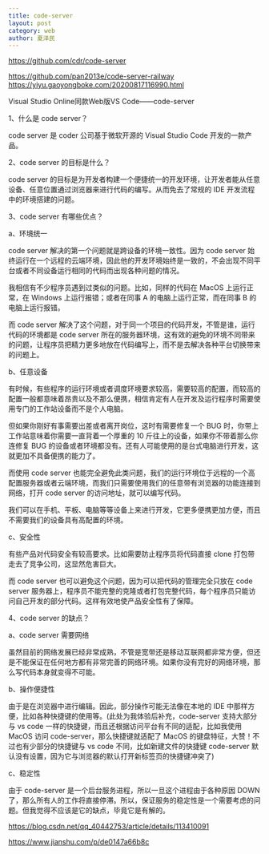 ```yaml
---
title: code-server
layout: post
category: web
author: 夏泽民
---
```

https://github.com/cdr/code-server


https://github.com/pan2013e/code-server-railway
https://yiyu.gaoyongboke.com/20200817116990.html

Visual Studio Online同款Web版VS Code——code-server

<!-- more -->
1、什么是 code server？

code server 是 coder 公司基于微软开源的 Visual Studio Code 开发的一款产品。

2、code server 的目标是什么？

code server 的目标是为开发者构建一个便捷统一的开发环境，让开发者能从任意设备、任意位置通过浏览器来进行代码的编写。从而免去了常规的 IDE 开发流程中的环境搭建的问题。

3、code server 有哪些优点？

a、环境统一

code server 解决的第一个问题就是跨设备的环境一致性。因为 code server 始终运行在一个远程的云端环境，因此他的开发环境始终是一致的，不会出现不同平台或者不同设备运行相同的代码而出现各种问题的情况。

我相信有不少程序员遇到过类似的问题。比如，同样的代码在 MacOS 上运行正常，在 Windows 上运行报错；或者在同事 A 的电脑上运行正常，而在同事 B 的电脑上运行报错。

而 code server 解决了这个问题，对于同一个项目的代码开发，不管是谁，运行代码的环境都是 code server 所在的服务器环境，这有效的避免的环境不同带来的问题，让程序员把精力更多地放在代码编写上，而不是去解决各种平台切换带来的问题上。

b、任意设备

有时候，有些程序的运行环境或者调度环境要求较高，需要较高的配置，而较高的配置一般都意味着昂贵以及不那么便携，相信肯定有人在开发及运行程序时需要使用专门的工作站设备而不是个人电脑。

但如果你刚好有事需要出差或者离开岗位，这时有需要修复一个 BUG 时，你带上工作站意味着你需要一直背着一个厚重的 10 斤往上的设备，如果你不带着那么你连修复 BUG 的设备或者环境都没有。还有人可能使用的是台式电脑进行开发，这就更加不具备便携的能力了。

而使用 code server 也能完全避免此类问题，我们的运行环境位于远程的一个高配置服务器或者云端环境，而我们只需要使用我们的任意带有浏览器的功能连接到网络，打开 code server 的访问地址，就可以编写代码。

我们可以在手机、平板、电脑等等设备上来进行开发，它更多便携更加方便，而且不需要我们的设备具有高配置的环境。

c、安全性

有些产品对代码安全有较高要求。比如需要防止程序员将代码直接 clone 打包带走去了竞争公司，这显然危害巨大。

而 code server 也可以避免这个问题，因为可以把代码的管理完全只放在 code server 服务器上，程序员不能完整的克隆或者打包完整代码，每个程序员只能访问自己开发的部分代码。这样有效地使产品安全性有了保障。

4、code server 的缺点？

a、code server 需要网络

虽然目前的网络发展已经非常成熟，不管是宽带还是移动互联网都非常方便，但还是不能保证在任何地方都有非常完善的网络环境。如果你没有完好的网络环境，那么写代码本身就变得不可能。

b、操作便捷性

由于是在浏览器中进行编辑。因此，部分操作可能无法像在本地的 IDE 中那样方便，比如各种快捷键的使用等。(此处为我体验后补充，code-server 支持大部分与 vs code 一样的快捷键，而且还根据访问平台有不同的适配，比如我使用 MacOS 访问 code-server，那么快捷键就适配了 MacOS 的键盘特征，大赞！不过也有少部分的快捷键与 vs code 不同，比如新建文件的快捷键 code-server 默认没有设置，因为它与浏览器的默认打开新标签页的快捷键冲突了)

c、稳定性

由于 code-server 是一个后台服务进程，所以一旦这个进程由于各种原因 DOWN 了，那么所有人的工作将直接停滞。所以，保证服务的稳定性是一个需要考虑的问题。但我觉得不应该是它的缺点，毕竟它是有解的。


https://blog.csdn.net/qq_40442753/article/details/113410091

https://www.jianshu.com/p/de0147a66b8c


